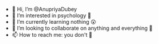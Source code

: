 - 👋 Hi, I’m @AnupriyaDubey
- 👀 I’m interested in psychology 🧠
- 🌱 I’m currently learning nothing 😲
- 💞️ I’m looking to collaborate on anything and everything 🌴
- 📫 How to reach me: you don't 🧑

<!---
AnupriyaDubey/AnupriyaDubey is a ✨ special ✨ repository because its `README.md` (this file) appears on your GitHub profile.
You can click the Preview link to take a look at your changes.
--->
